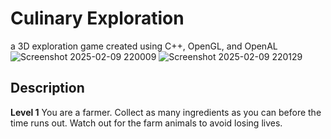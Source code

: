 # Culinary Exploration
a 3D exploration game created using C++, OpenGL, and OpenAL
![Screenshot 2025-02-09 220009](https://github.com/user-attachments/assets/ca82ab5a-0dd7-4e21-9f88-65fcc774ce17)
![Screenshot 2025-02-09 220129](https://github.com/user-attachments/assets/8ef0a316-1aad-4508-a7c3-908bb318d608)
## Description
**Level 1**
You are a farmer.
Collect as many ingredients as you can before the time runs out.
Watch out for the farm animals to avoid losing lives.
